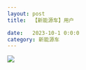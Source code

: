 ```yaml
---
layout: post
title:  【新能源车】用户

date:   2023-10-1 0:0:0
category: 新能源车
---
```


![](http://s3s4mtyq6.hd-bkt.clouddn.com/img/new_car_user_v1.0_2311130653.png)

